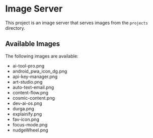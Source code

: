 # Image Server

This project is an image server that serves images from the `projects` directory.

## Available Images

The following images are available:

* ai-tool-pro.png
* android_pwa_icon_dg.png
* api-key-manager.png
* art-studio.png
* auto-text-email.png
* content-flow.png
* cosmic-content.png
* dev-ai-os.png
* durga.png
* explainify.png
* fav-icon.png
* focus-mode.png
* nudgeWheel.png
